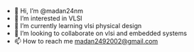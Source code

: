 - 👋 Hi, I’m @madan24nm
- 👀 I’m interested in VLSI
- 🌱 I’m currently learning vlsi physical design
- 💞️ I’m looking to collaborate on vlsi and embedded systems
- 📫 How to reach me madan2492002@gmail.com


<!---
madan24nm/madan24nm is a ✨ special ✨ repository because its `README.md` (this file) appears on your GitHub profile.
You can click the Preview link to take a look at your changes.
--->
